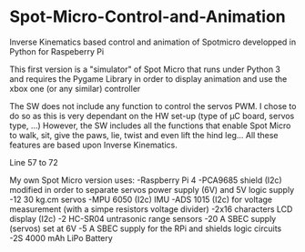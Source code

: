 # Spot-Micro-Control-and-Animation
Inverse Kinematics based control and animation of Spotmicro developped in Python for Raspeberry Pi

This first version is a "simulator" of Spot Micro that runs under Python 3 and requires the Pygame Library in order to display animation and use the xbox one (or any similar) controller

The SW does not include any function to control the servos PWM. I chose to do so as this is very dependant on the HW set-up (type of µC board, servos type, ...)
However, the SW includes all the functions that enable Spot Micro to walk, sit, give the paws, lie, twist and even lift the hind leg...
All these features are based upon Inverse Kinematics.

Line 57 to 72 








My own Spot Micro version uses:
-Raspberry Pi 4
-PCA9685 shield (I2c) modified in order to separate servos power supply (6V) and 5V logic supply
-12 30 kg.cm servos
-MPU 6050 (I2c) IMU
-ADS 1015 (I2c) for voltage measurement (with a simpe resistors voltage divider)
-2x16 characters LCD display (I2c)
-2 HC-SR04 untrasonic range sensors
-20 A SBEC supply (servos) set at 6V
-5 A SBEC supply for the RPi and shields logic circuits
-2S 4000 mAh LiPo Battery



